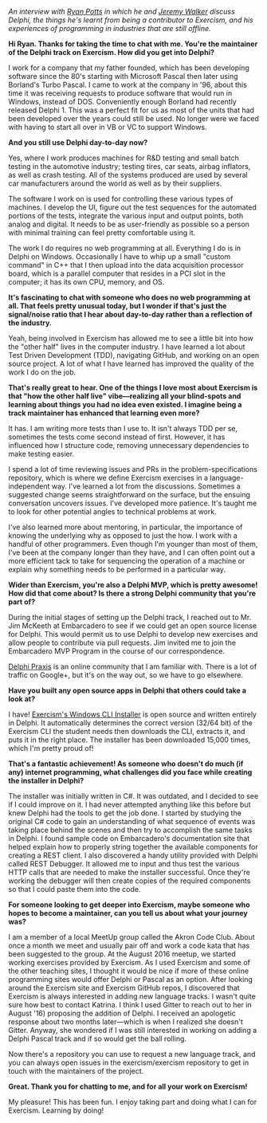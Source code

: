 _An interview with [Ryan Potts](https://exercism.io/profiles/rpottsoh) in which he and [Jeremy Walker](https://exercism.io/profiles/iHiD) discuss Delphi, the things he's learnt from being a contributor to Exercism, and his experiences of programming in industries that are still offline._

**Hi Ryan. Thanks for taking the time to chat with me. You're the maintainer of the Delphi track on Exercism. How did you get into Delphi?**

I work for a company that my father founded, which has been developing software since the 80's starting with Microsoft Pascal then later using Borland's Turbo Pascal.  I came to work at the company in '96, about this time it was receiving requests to produce software that would run in Windows, instead of DOS.  Conveniently enough Borland had recently released Delphi 1.  This was a perfect fit for us as most of the units that had been developed over the years could still be used.  No longer were we faced with having to start all over in VB or VC to support Windows.

**And you still use Delphi day-to-day now?**

Yes, where I work produces machines for R&D testing and small batch testing in the automotive industry; testing tires, car seats, airbag inflators, as well as crash testing.  All of the systems produced are used by several car manufacturers around the world as well as by their suppliers.

The software I work on is used for controlling these various types of machines. I develop the UI, figure out the test sequences for the automated portions of the tests, integrate the various input and output points, both analog and digital. It needs to be as user-friendly as possible so a person with minimal training can feel pretty comfortable using it.

The work I do requires no web programming at all. Everything I do is in Delphi on Windows. Occasionally I have to whip up a small "custom command" in C++ that I then upload into the data acquisition processor board, which is a parallel computer that resides in a PCI slot in the computer; it has its own CPU, memory, and OS.

**It's fascinating to chat with someone who does no web programming at all. That feels pretty unusual today, but I wonder if that's just the signal/noise ratio that I hear about day-to-day rather than a reflection of the industry.**

Yeah, being involved in Exercism has allowed me to see a little bit into how the "other half" lives in the computer industry. I have learned a lot about Test Driven Development (TDD), navigating GitHub, and working on an open source project. A lot of what I have learned has improved the quality of the work I do on the job.

**That's really great to hear. One of the things I love most about Exercism is that "how the other half live" vibe—realizing all your blind-spots and learning about things you had no idea even existed. I imagine being a track maintainer has enhanced that learning even more?**

It has.  I am writing more tests than I use to.  It isn't always TDD per se, sometimes the tests come second instead of first.  However, it has influenced how I structure code, removing unnecessary dependencies to make testing easier.

I spend a lot of time reviewing issues and PRs in the problem-specifications repository, which is where we define Exercism exercises in a language-independent way.  I've learned a lot from the discussions.   Sometimes a suggested change seems straightforward on the surface, but the ensuing conversation uncovers issues.  I've developed more patience. It's taught me to look for other potential angles to technical problems at work.

I've also learned more about mentoring, in particular, the importance of knowing the underlying why as opposed to just the how.  I work with a handful of other programmers. Even though I'm younger than most of them, I've been at the company longer than they have, and I can often point out a more efficient tack to take for sequencing the operation of a machine or explain why something needs to be performed in a particular way.

**Wider than Exercism, you're also a Delphi MVP, which is pretty awesome! How did that come about? Is there a strong Delphi community that you're part of?**

During the initial stages of setting up the Delphi track, I reached out to Mr. Jim McKeeth at Embarcadero to see if we could get an open source license for Delphi. This would permit us to use Delphi to develop new exercises and allow people to contribute via pull requests. Jim invited me to join the Embarcadero MVP Program in the course of our correspondence.

[Delphi Praxis](https://en.delphipraxis.net) is an online community that I am familiar with.  There is a lot of traffic on Google+, but it's on the way out, so we have to go elsewhere.

**Have you built any open source apps in Delphi that others could take a look at?**

I have! [Exercism's Windows CLI Installer](https://github.com/exercism/windows-installer/releases) is open source and written entirely in Delphi. It automatically determines the correct version (32/64 bit) of the Exercism CLI the student needs then downloads the CLI, extracts it, and puts it in the right place. The installer has been downloaded 15,000 times, which I'm pretty proud of!

**That's a fantastic achievement! As someone who doesn't do much (if any) internet programming, what challenges did you face while creating the installer in Delphi?**

The installer was initially written in C#.  It was outdated, and I decided to see if I could improve on it.  I had never attempted anything like this before but knew Delphi had the tools to get the job done.  I started by studying the original C# code to gain an understanding of what sequence of events was taking place behind the scenes and then try to accomplish the same tasks in Delphi.  I found sample code on Embarcadero's documentation site that helped explain how to properly string together the available components for creating a REST client.  I also discovered a handy utility provided with Delphi called REST Debugger.  It allowed me to input and thus test the various HTTP calls that are needed to make the installer successful.  Once they're working the debugger will then create copies of the required components so that I could paste them into the code.

**For someone looking to get deeper into Exercism, maybe someone who hopes to become a maintainer, can you tell us about what your journey was?**

I am a member of a local MeetUp group called the Akron Code Club.  About once a month we meet and usually pair off and work a code kata that has been suggested to the group.  At the August 2016 meetup, we started working exercises provided by Exercism. As I used Exercism and some of the other teaching sites, I thought it would be nice if more of these online programming sites would offer Delphi or Pascal as an option.  After looking around the Exercism site and Exercism GitHub repos, I discovered that Exercism is always interested in adding new language tracks.  I wasn't quite sure how best to contact Katrina.  I think I used Gitter to reach out to her in August '16) proposing the addition of Delphi. I received an apologetic response about two months later—which is when I realized she doesn't Gitter.  Anyway, she wondered if I was still interested in working on adding a Delphi Pascal track and if so would get the ball rolling.

Now there's a repository you can use to request a new language track, and you can always open issues in the exercism/exercism repository to get in touch with the maintainers of the project.

**Great. Thank you for chatting to me, and for all your work on Exercism!**

My pleasure!  This has been fun.  I enjoy taking part and doing what I can for Exercism.  Learning by doing!
